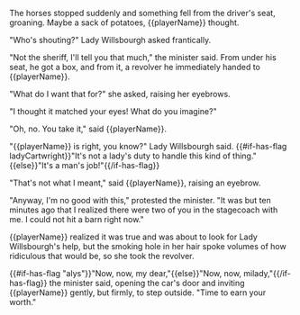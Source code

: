 The horses stopped suddenly and something fell from the driver's seat, groaning. Maybe a sack of potatoes, {{playerName}} thought.

"Who's shouting?" Lady Willsbourgh asked frantically.

"Not the sheriff, I'll tell you that much," the minister said. From under his seat, he got a box, and from it, a revolver he immediately handed to {{playerName}}.

"What do I want that for?" she asked, raising her eyebrows.

"I thought it matched your eyes! What do you imagine?"

"Oh, no. You take it," said {{playerName}}.

"{{playerName}} is right, you know?" Lady Willsbourgh said. {{#if-has-flag ladyCartwright}}"It's not a lady's duty to handle this kind of thing."{{else}}"It's a man's job!"{{/if-has-flag}}

"That's not what I meant," said {{playerName}}, raising an eyebrow.

"Anyway, I'm no good with this," protested the minister. "It was but ten minutes ago that I realized there were two of you in the stagecoach with me. I could not hit a barn right now."

{{playerName}} realized it was true and was about to look for Lady Willsbourgh's help, but the smoking hole in her hair spoke volumes of how ridiculous that would be, so she took the revolver.

{{#if-has-flag "alys"}}"Now, now, my dear,"{{else}}"Now, now, milady,"{{/if-has-flag}} the minister said, opening the car's door and inviting {{playerName}} gently, but firmly, to step outside. "Time to earn your worth."

